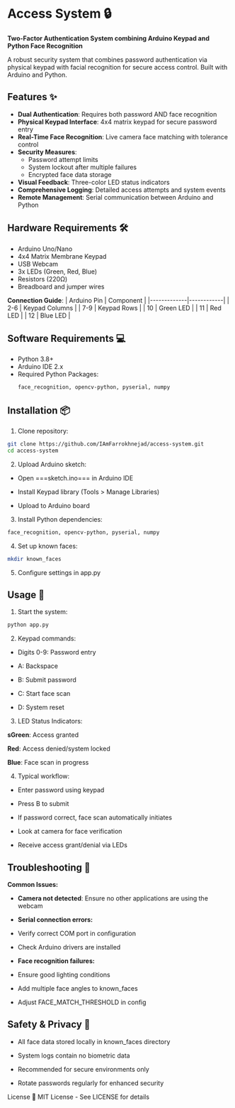 # Access System 🔒

**Two-Factor Authentication System combining Arduino Keypad and Python Face Recognition**


A robust security system that combines password authentication via physical keypad with facial recognition for secure access control. Built with Arduino and Python.

## Features ✨
- **Dual Authentication**: Requires both password AND face recognition
- **Physical Keypad Interface**: 4x4 matrix keypad for secure password entry
- **Real-Time Face Recognition**: Live camera face matching with tolerance control
- **Security Measures**:
  - Password attempt limits
  - System lockout after multiple failures
  - Encrypted face data storage
- **Visual Feedback**: Three-color LED status indicators
- **Comprehensive Logging**: Detailed access attempts and system events
- **Remote Management**: Serial communication between Arduino and Python

## Hardware Requirements 🛠️
- Arduino Uno/Nano
- 4x4 Matrix Membrane Keypad
- USB Webcam
- 3x LEDs (Green, Red, Blue)
- Resistors (220Ω)
- Breadboard and jumper wires

**Connection Guide**:
| Arduino Pin | Component  |
|-------------|------------|
| 2-6         | Keypad Columns |
| 7-9         | Keypad Rows |
| 10          | Green LED  |
| 11          | Red LED    |
| 12          | Blue LED   |

## Software Requirements 💻
- Python 3.8+
- Arduino IDE 2.x
- Required Python Packages:
  ```bash
  face_recognition, opencv-python, pyserial, numpy


## Installation 📦
1. Clone repository:

  ```bash
git clone https://github.com/IAmFarrokhnejad/access-system.git
cd access-system
```

2. Upload Arduino sketch:

- Open ===sketch.ino=== in Arduino IDE

- Install Keypad library (Tools > Manage Libraries)

- Upload to Arduino board

3. Install Python dependencies:

  ```bash
  face_recognition, opencv-python, pyserial, numpy
  ```
4. Set up known faces:

  ```bash
mkdir known_faces
```

5. Configure settings in app.py


## Usage 🚀
1. Start the system:

  ```bash
python app.py

```
2. Keypad commands:

- Digits 0-9: Password entry

- A: Backspace

- B: Submit password

- C: Start face scan

- D: System reset

3. LED Status Indicators:

**sGreen**: Access granted

**Red**: Access denied/system locked

**Blue**: Face scan in progress

4. Typical workflow:

- Enter password using keypad

- Press B to submit

- If password correct, face scan automatically initiates

- Look at camera for face verification

- Receive access grant/denial via LEDs

## Troubleshooting 🐞
**Common Issues:**

- **Camera not detected**: Ensure no other applications are using the webcam

- **Serial connection errors:**

- Verify correct COM port in configuration

- Check Arduino drivers are installed

- **Face recognition failures:**

- Ensure good lighting conditions

- Add multiple face angles to known_faces

- Adjust FACE_MATCH_THRESHOLD in config

## Safety & Privacy 🔐
- All face data stored locally in known_faces directory

- System logs contain no biometric data

- Recommended for secure environments only

- Rotate passwords regularly for enhanced security

License 📄
MIT License - See LICENSE for details
